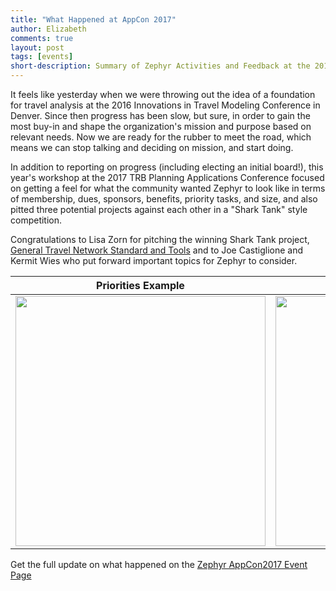 ```yaml
---
title: "What Happened at AppCon 2017"
author: Elizabeth
comments: true
layout: post
tags: [events]
short-description: Summary of Zephyr Activities and Feedback at the 2017 TRB Planning Applications Conference
---
```


It feels like yesterday when we were throwing out the idea of a foundation for travel analysis at the 2016 Innovations in Travel Modeling Conference in Denver.  Since then progress has been slow, but sure, in order to gain the most buy-in and shape the organization's mission and purpose based on relevant needs.  Now we are ready for the rubber to meet the road, which means we can stop talking and deciding on mission, and start doing. 

In addition to reporting on progress (including electing an initial board!), this year's workshop at the 2017 TRB Planning Applications Conference focused on getting a feel for what the community wanted Zephyr to look like in terms of membership, dues, sponsors, benefits, priority tasks, and size, and also pitted three potential projects against each other in a "Shark Tank" style competition.

Congratulations to Lisa Zorn for pitching the winning Shark Tank project, [General Travel Network Standard and Tools](https://drive.google.com/open?id=1D2j67Q7006XssLuRhAx5_cupeF51W9VQVvpWjtvf8y8) and to Joe Castiglione and Kermit Wies who put forward important topics for Zephyr to consider. 

Priorities Example        |  Research Example
:-------------------------:|:-------------------------:
<img src="{{ site.url }}/img/APPCON17-Priorities.png" width="400">| <img src="{{ site.url }}/img/APPCON17-Rsch.jpg" width="400">


Get the full update on what happened on the <a href="{{ site.url }}/events/AppCon2017-Workshop/">Zephyr AppCon2017 Event Page</a>


